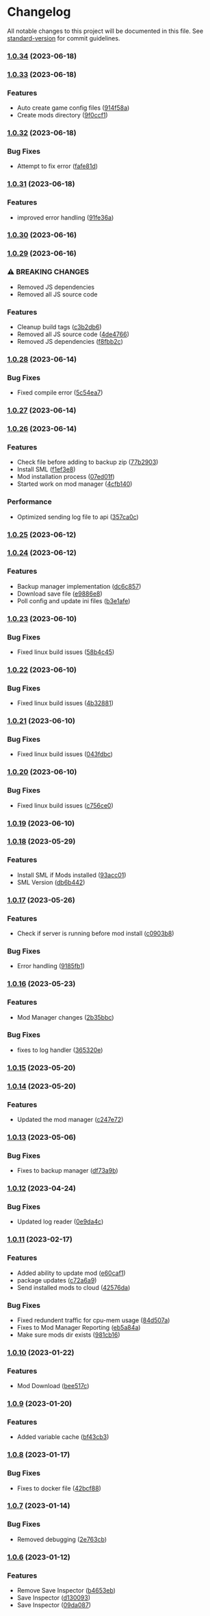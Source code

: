 # Changelog

All notable changes to this project will be documented in this file. See [standard-version](https://github.com/conventional-changelog/standard-version) for commit guidelines.

### [1.0.34](https://github.com/SatisfactoryServerManager/SSMCloud/compare/v1.0.33...v1.0.34) (2023-06-18)

### [1.0.33](https://github.com/SatisfactoryServerManager/SSMCloud/compare/v1.0.32...v1.0.33) (2023-06-18)


### Features

* Auto create game config files ([914f58a](hhttps://github.com/SatisfactoryServerManager/SSMCloud/commits/914f58ac83d21a534cead50231ddc82dbaf6a16b))
* Create mods directory ([9f0ccf1](hhttps://github.com/SatisfactoryServerManager/SSMCloud/commits/9f0ccf17f3848790d7634b32b6b2a0756b42b600))

### [1.0.32](https://github.com/SatisfactoryServerManager/SSMCloud/compare/v1.0.31...v1.0.32) (2023-06-18)


### Bug Fixes

* Attempt to fix error ([fafe81d](hhttps://github.com/SatisfactoryServerManager/SSMCloud/commits/fafe81d910385c97196f1eca2bedbe9c142c850d))

### [1.0.31](https://github.com/SatisfactoryServerManager/SSMCloud/compare/v1.0.30...v1.0.31) (2023-06-18)


### Features

* improved error handling ([91fe36a](hhttps://github.com/SatisfactoryServerManager/SSMCloud/commits/91fe36a6bf1d987a445f0d0df8512d7b9e84e0f2))

### [1.0.30](https://github.com/SatisfactoryServerManager/SSMCloud/compare/v1.0.29...v1.0.30) (2023-06-16)

### [1.0.29](https://github.com/SatisfactoryServerManager/SSMCloud/compare/v1.0.28...v1.0.29) (2023-06-16)


### ⚠ BREAKING CHANGES

* Removed JS dependencies
* Removed all JS source code

### Features

* Cleanup build tags ([c3b2db6](hhttps://github.com/SatisfactoryServerManager/SSMCloud/commits/c3b2db69466f849e01ef065b64a30c86a4e8a26a))
* Removed all JS source code ([4de4766](hhttps://github.com/SatisfactoryServerManager/SSMCloud/commits/4de4766f492941b7a399280daa5f8d2654cc3da4))
* Removed JS dependencies ([f8fbb2c](hhttps://github.com/SatisfactoryServerManager/SSMCloud/commits/f8fbb2c6d076710477952161814c5ca9bbdebd99))

### [1.0.28](https://github.com/SatisfactoryServerManager/SSMCloud/compare/v1.0.27...v1.0.28) (2023-06-14)


### Bug Fixes

* Fixed compile error ([5c54ea7](hhttps://github.com/SatisfactoryServerManager/SSMCloud/commits/5c54ea7effc4760b5a45da172f1b1e51bce42832))

### [1.0.27](https://github.com/SatisfactoryServerManager/SSMCloud/compare/v1.0.26...v1.0.27) (2023-06-14)

### [1.0.26](https://github.com/SatisfactoryServerManager/SSMCloud/compare/v1.0.25...v1.0.26) (2023-06-14)


### Features

* Check file before adding to backup zip ([77b2903](hhttps://github.com/SatisfactoryServerManager/SSMCloud/commits/77b2903dd015356a9179f581e81b5596ce9aa1e6))
* Install SML ([f1ef3e8](hhttps://github.com/SatisfactoryServerManager/SSMCloud/commits/f1ef3e8ef1df8848663729967d82d8f1232d37a1))
* Mod installation process ([07ed01f](hhttps://github.com/SatisfactoryServerManager/SSMCloud/commits/07ed01f65d69baa6da035245bf79e92ae337f30c))
* Started work on mod manager ([4cfb140](hhttps://github.com/SatisfactoryServerManager/SSMCloud/commits/4cfb1401c42923bf2c7d1321861c818f64043218))


### Performance

* Optimized sending log file to api ([357ca0c](hhttps://github.com/SatisfactoryServerManager/SSMCloud/commits/357ca0c478919e16aa730ffc74cb6890f808f9d7))

### [1.0.25](https://github.com/SatisfactoryServerManager/SSMCloud/compare/v1.0.24...v1.0.25) (2023-06-12)

### [1.0.24](https://github.com/SatisfactoryServerManager/SSMCloud/compare/v1.0.23...v1.0.24) (2023-06-12)


### Features

* Backup manager implementation ([dc6c857](hhttps://github.com/SatisfactoryServerManager/SSMCloud/commits/dc6c857563c33591ed6572a51092700508ee7cb9))
* Download save file ([e9886e8](hhttps://github.com/SatisfactoryServerManager/SSMCloud/commits/e9886e8953d22d47d14d9a38f092d4135dc8972d))
* Poll config and update ini files ([b3e1afe](hhttps://github.com/SatisfactoryServerManager/SSMCloud/commits/b3e1afe2f6daad4450a928c402151d73a7e9a28d))

### [1.0.23](https://github.com/SatisfactoryServerManager/SSMCloud/compare/v1.0.22...v1.0.23) (2023-06-10)


### Bug Fixes

* Fixed linux build issues ([58b4c45](hhttps://github.com/SatisfactoryServerManager/SSMCloud/commits/58b4c45e45d82d4ee6b49c2d2c26b888547a9677))

### [1.0.22](https://github.com/SatisfactoryServerManager/SSMCloud/compare/v1.0.21...v1.0.22) (2023-06-10)


### Bug Fixes

* Fixed linux build issues ([4b32881](hhttps://github.com/SatisfactoryServerManager/SSMCloud/commits/4b3288161e229eb8fb1e65997be33daef58a40bc))

### [1.0.21](https://github.com/SatisfactoryServerManager/SSMCloud/compare/v1.0.20...v1.0.21) (2023-06-10)


### Bug Fixes

* Fixed linux build issues ([043fdbc](hhttps://github.com/SatisfactoryServerManager/SSMCloud/commits/043fdbca0b74c192bbc22b0dd0a0777000840ec4))

### [1.0.20](https://github.com/SatisfactoryServerManager/SSMCloud/compare/v1.0.19...v1.0.20) (2023-06-10)


### Bug Fixes

* Fixed linux build issues ([c756ce0](hhttps://github.com/SatisfactoryServerManager/SSMCloud/commits/c756ce0d018438ac6ba71c981468e8f6a90b288f))

### [1.0.19](https://github.com/SatisfactoryServerManager/SSMCloud/compare/v1.0.18...v1.0.19) (2023-06-10)

### [1.0.18](https://github.com/SatisfactoryServerManager/SSMCloud/compare/v1.0.17...v1.0.18) (2023-05-29)


### Features

* Install SML if Mods installed ([93acc01](hhttps://github.com/SatisfactoryServerManager/SSMCloud/commits/93acc01ed3fbf8ae79dd780540d74df439cdaf9a))
* SML Version ([db6b442](hhttps://github.com/SatisfactoryServerManager/SSMCloud/commits/db6b442b14c109a0d39ac3eb52efdb41a23a0568))

### [1.0.17](https://github.com/SatisfactoryServerManager/SSMCloud/compare/v1.0.16...v1.0.17) (2023-05-26)


### Features

* Check if server is running before mod install ([c0903b8](hhttps://github.com/SatisfactoryServerManager/SSMCloud/commits/c0903b80766e19c41d1dd5b8b7547cc5a38b7e0b))


### Bug Fixes

* Error handling ([9185fb1](hhttps://github.com/SatisfactoryServerManager/SSMCloud/commits/9185fb186e7e43eda625e23dbd17594423f0472e))

### [1.0.16](https://github.com/SatisfactoryServerManager/SSMCloud/compare/v1.0.15...v1.0.16) (2023-05-23)


### Features

* Mod Manager changes ([2b35bbc](hhttps://github.com/SatisfactoryServerManager/SSMCloud/commits/2b35bbc733c222e0c6ba554a46e659a34b306c83))


### Bug Fixes

* fixes to log handler ([365320e](hhttps://github.com/SatisfactoryServerManager/SSMCloud/commits/365320ece5ba0a3179b95e0035e8d9c96666a0ce))

### [1.0.15](https://github.com/SatisfactoryServerManager/SSMCloud/compare/v1.0.14...v1.0.15) (2023-05-20)

### [1.0.14](https://github.com/SatisfactoryServerManager/SSMCloud/compare/v1.0.13...v1.0.14) (2023-05-20)


### Features

* Updated the mod manager ([c247e72](hhttps://github.com/SatisfactoryServerManager/SSMCloud/commits/c247e72eb6671a2ef0a161e917f4c9b4b13041d3))

### [1.0.13](https://github.com/SatisfactoryServerManager/SSMCloud/compare/v1.0.12...v1.0.13) (2023-05-06)


### Bug Fixes

* Fixes to backup manager ([df73a9b](hhttps://github.com/SatisfactoryServerManager/SSMCloud/commits/df73a9bd6b0447cebcfa9e6c6ec73c542a41b555))

### [1.0.12](https://github.com/SatisfactoryServerManager/SSMCloud/compare/v1.0.11...v1.0.12) (2023-04-24)


### Bug Fixes

* Updated log reader ([0e9da4c](hhttps://github.com/SatisfactoryServerManager/SSMCloud/commits/0e9da4c536ad63cb4f882a068920ace853d88189))

### [1.0.11](https://github.com/SatisfactoryServerManager/SSMCloud/compare/v1.0.10...v1.0.11) (2023-02-17)


### Features

* Added ability to update mod ([e60caf1](hhttps://github.com/SatisfactoryServerManager/SSMCloud/commits/e60caf11dda08885b7ef63161b21da30db51ef62))
* package updates ([c72a6a9](hhttps://github.com/SatisfactoryServerManager/SSMCloud/commits/c72a6a9f371ea78527f18de093267f82ade0d3e5))
* Send installed mods to cloud ([42576da](hhttps://github.com/SatisfactoryServerManager/SSMCloud/commits/42576dab27d4f899cf31c49b08d7f3cd5be875fe))


### Bug Fixes

* Fixed redundent traffic for cpu-mem usage ([84d507a](hhttps://github.com/SatisfactoryServerManager/SSMCloud/commits/84d507a080e6db55120b594f4dffbdcdcc322e4d))
* Fixes to Mod Manager Reporting ([eb5a84a](hhttps://github.com/SatisfactoryServerManager/SSMCloud/commits/eb5a84af31d8515c5e5a68c31e04b582e6dbcad8))
* Make sure mods dir exists ([981cb16](hhttps://github.com/SatisfactoryServerManager/SSMCloud/commits/981cb161071c9abf9a13a646d93b013624b3ecd9))

### [1.0.10](https://github.com/SatisfactoryServerManager/SSMCloud/compare/v1.0.9...v1.0.10) (2023-01-22)


### Features

* Mod Download ([bee517c](hhttps://github.com/SatisfactoryServerManager/SSMCloud/commits/bee517c335fabaec45823de4aac2983a5a4dc7d2))

### [1.0.9](https://github.com/SatisfactoryServerManager/SSMCloud/compare/v1.0.8...v1.0.9) (2023-01-20)


### Features

* Added variable cache ([bf43cb3](hhttps://github.com/SatisfactoryServerManager/SSMCloud/commits/bf43cb3ef265076fdf387dffc79132feefc97424))

### [1.0.8](https://github.com/SatisfactoryServerManager/SSMCloud/compare/v1.0.7...v1.0.8) (2023-01-17)


### Bug Fixes

* Fixes to docker file ([42bcf88](hhttps://github.com/SatisfactoryServerManager/SSMCloud/commits/42bcf880d67de7580235bd0ee7bea08804d39750))

### [1.0.7](https://github.com/SatisfactoryServerManager/SSMCloud/compare/v1.0.6...v1.0.7) (2023-01-14)


### Bug Fixes

* Removed debugging ([2e763cb](hhttps://github.com/SatisfactoryServerManager/SSMCloud/commits/2e763cbb8e29b74ffb4a09296b542aef26807ef3))

### [1.0.6](https://github.com/SatisfactoryServerManager/SSMCloud/compare/v1.0.5...v1.0.6) (2023-01-12)


### Features

* Remove Save Inspector ([b4653eb](hhttps://github.com/SatisfactoryServerManager/SSMCloud/commits/b4653ebbe87ada3b8931d2ddb27a3301dd428184))
* Save Inspector ([d130093](hhttps://github.com/SatisfactoryServerManager/SSMCloud/commits/d130093dd8423d11a426d420caad8e3ab9c867fa))
* Save Inspector ([09da087](hhttps://github.com/SatisfactoryServerManager/SSMCloud/commits/09da087d6a88d344165bead74e0ae83739f9cff1))
